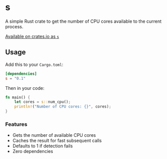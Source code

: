 # s

A simple Rust crate to get the number of CPU cores available to the current process.

[Available on crates.io as `s`](https://crates.io/crates/s)

## Usage

Add this to your `Cargo.toml`:

```toml
[dependencies]
s = "0.1"
```

Then in your code:

```rust
fn main() {
    let cores = s::num_cpu();
    println!("Number of CPU cores: {}", cores);
}
```

### Features

- Gets the number of available CPU cores
- Caches the result for fast subsequent calls
- Defaults to 1 if detection fails
- Zero dependencies

